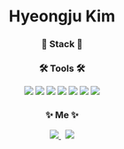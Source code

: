 <h1 align="center">Hyeongju Kim</h1>

<!--
![Anurag's GitHub stats](https://github-readme-stats.vercel.app/api?username=hyeongjukim&show_icons=true&theme=default)
-->
<h3 align="center">🏢 Stack 🏢</h3>

<h3 align="center">🛠 Tools 🛠</h3>
<p align="center">
<!-- icon link https://simpleicons.org/?q=eclip -->
<img src="https://img.shields.io/badge/InjeliJ-000000?style=flat-square&logo=IntelliJ IDEA&logoColor=white"/>
<img src="https://img.shields.io/badge/DataGrip-000000?style=flat-square&logo=DataGrip&logoColor=white"/>
<img src="https://img.shields.io/badge/Eclipse IDE-2C2255?style=flat-square&logo=Eclipse IDE&logoColor=white"/>
<img src="https://img.shields.io/badge/Git-F05032?style=flat-square&logo=Git&logoColor=white"/>
<img src="https://img.shields.io/badge/GitHub-181717?style=flat-square&logo=GitHub&logoColor=white"/>  
<img src="https://img.shields.io/badge/Notion-000000?style=flat-square&logo=Notion&logoColor=white"/>
<img src="https://img.shields.io/badge/postman-FF6C37?style=flat-square&logo=postman&logoColor=white"/>
</p>

<h3 align="center">✨ Me ✨</h3>
<p align="center">
  <a href="https://www.instagram.com/hyeong._.ju/">
    <img src="https://img.shields.io/badge/Instagram-fc65f5?style=flat-square&logo=Instagram&logoColor=white&link=https://www.instagram.com/hyeong._.ju/"/>
  </a>&nbsp
  <a href="mailto:hybrid.simpler@gmail.com">
    <img src="https://img.shields.io/badge/Gmail-d14836?style=flat-square&logo=Gmail&logoColor=white&link=hybrid.simpler@gmail.com"/>
  </a>
</p>

<br>


